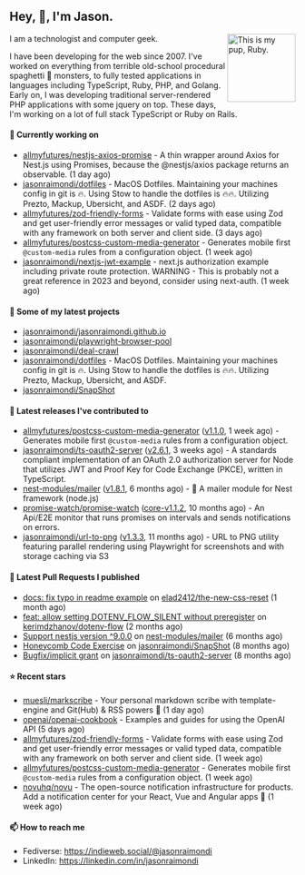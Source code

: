 ## Hey, :wave:, I'm Jason.

<img align='right' alt="This is my pup, Ruby." src='https://jasonraimondi.com/misc/me/zombie-ruby-trimmed@2x.png' width='120px'>

I am a technologist and computer geek.

I have been developing for the web since 2007. I've worked on everything from terrible old-school procedural spaghetti :spaghetti: monsters, to fully tested applications in languages including TypeScript, Ruby, PHP, and Golang. Early on, I was developing traditional server-rendered PHP applications with some jquery on top. These days, I'm working on a lot of full stack TypeScript or Ruby on Rails.

#### 👷 Currently working on

- [allmyfutures/nestjs-axios-promise](https://github.com/allmyfutures/nestjs-axios-promise) - A thin wrapper around Axios for Nest.js using Promises, because the @nestjs/axios package returns an observable. (1 day ago)
- [jasonraimondi/dotfiles](https://github.com/jasonraimondi/dotfiles) - MacOS Dotfiles. Maintaining your machines config in git is :fire:. Using Stow to handle the dotfiles is :fire::fire:. Utilizing Prezto, Mackup, Ubersicht, and ASDF. (2 days ago)
- [allmyfutures/zod-friendly-forms](https://github.com/allmyfutures/zod-friendly-forms) - Validate forms with ease using Zod and get user-friendly error messages or valid typed data, compatible with any framework on both server and client side. (3 days ago)
- [allmyfutures/postcss-custom-media-generator](https://github.com/allmyfutures/postcss-custom-media-generator) - Generates mobile first `@custom-media` rules from a configuration object. (1 week ago)
- [jasonraimondi/nextjs-jwt-example](https://github.com/jasonraimondi/nextjs-jwt-example) - next.js authorization example including private route protection. WARNING - This is probably not a great reference in 2023 and beyond, consider using next-auth. (1 week ago)

#### 🌱 Some of my latest projects

- [jasonraimondi/jasonraimondi.github.io](https://github.com/jasonraimondi/jasonraimondi.github.io)
- [jasonraimondi/playwright-browser-pool](https://github.com/jasonraimondi/playwright-browser-pool)
- [jasonraimondi/deal-crawl](https://github.com/jasonraimondi/deal-crawl)
- [jasonraimondi/dotfiles](https://github.com/jasonraimondi/dotfiles) - MacOS Dotfiles. Maintaining your machines config in git is :fire:. Using Stow to handle the dotfiles is :fire::fire:. Utilizing Prezto, Mackup, Ubersicht, and ASDF.
- [jasonraimondi/SnapShot](https://github.com/jasonraimondi/SnapShot)

#### 🔭 Latest releases I've contributed to

- [allmyfutures/postcss-custom-media-generator](https://github.com/allmyfutures/postcss-custom-media-generator) ([v1.1.0](https://github.com/allmyfutures/postcss-custom-media-generator/releases/tag/v1.1.0), 1 week ago) - Generates mobile first `@custom-media` rules from a configuration object.
- [jasonraimondi/ts-oauth2-server](https://github.com/jasonraimondi/ts-oauth2-server) ([v2.6.1](https://github.com/jasonraimondi/ts-oauth2-server/releases/tag/v2.6.1), 3 weeks ago) - A standards compliant implementation of an OAuth 2.0 authorization server for Node that utilizes JWT and Proof Key for Code Exchange (PKCE), written in TypeScript. 
- [nest-modules/mailer](https://github.com/nest-modules/mailer) ([v1.8.1](https://github.com/nest-modules/mailer/releases/tag/v1.8.1), 6 months ago) - 📨 A mailer module for Nest framework (node.js)
- [promise-watch/promise-watch](https://github.com/promise-watch/promise-watch) ([core-v1.1.2](https://github.com/promise-watch/promise-watch/releases/tag/core-v1.1.2), 10 months ago) - An Api/E2E monitor that runs promises on intervals and sends notifications on errors. 
- [jasonraimondi/url-to-png](https://github.com/jasonraimondi/url-to-png) ([v1.3.3](https://github.com/jasonraimondi/url-to-png/releases/tag/v1.3.3), 11 months ago) - URL to PNG utility featuring parallel rendering using Playwright for screenshots and with storage caching via S3

#### 🔨 Latest Pull Requests I published

- [docs: fix typo in readme example](https://github.com/elad2412/the-new-css-reset/pull/55) on [elad2412/the-new-css-reset](https://github.com/elad2412/the-new-css-reset) (1 month ago)
- [feat: allow setting DOTENV_FLOW_SILENT without preregister](https://github.com/kerimdzhanov/dotenv-flow/pull/61) on [kerimdzhanov/dotenv-flow](https://github.com/kerimdzhanov/dotenv-flow) (2 months ago)
- [Support nestjs version ^9.0.0](https://github.com/nest-modules/mailer/pull/802) on [nest-modules/mailer](https://github.com/nest-modules/mailer) (6 months ago)
- [Honeycomb Code Exercise](https://github.com/jasonraimondi/SnapShot/pull/1) on [jasonraimondi/SnapShot](https://github.com/jasonraimondi/SnapShot) (8 months ago)
- [Bugfix/implicit grant](https://github.com/jasonraimondi/ts-oauth2-server/pull/51) on [jasonraimondi/ts-oauth2-server](https://github.com/jasonraimondi/ts-oauth2-server) (8 months ago)

#### ⭐ Recent stars

- [muesli/markscribe](https://github.com/muesli/markscribe) - Your personal markdown scribe with template-engine and Git(Hub) &amp; RSS powers 📜 (1 day ago)
- [openai/openai-cookbook](https://github.com/openai/openai-cookbook) - Examples and guides for using the OpenAI API (5 days ago)
- [allmyfutures/zod-friendly-forms](https://github.com/allmyfutures/zod-friendly-forms) - Validate forms with ease using Zod and get user-friendly error messages or valid typed data, compatible with any framework on both server and client side. (1 week ago)
- [allmyfutures/postcss-custom-media-generator](https://github.com/allmyfutures/postcss-custom-media-generator) - Generates mobile first `@custom-media` rules from a configuration object. (1 week ago)
- [novuhq/novu](https://github.com/novuhq/novu) - The open-source notification infrastructure for products. Add a notification center for your React, Vue and Angular apps 🚀 (1 week ago)

#### 📫 How to reach me

- Fediverse: https://indieweb.social/@jasonraimondi
- LinkedIn: https://linkedin.com/in/jasonraimondi

